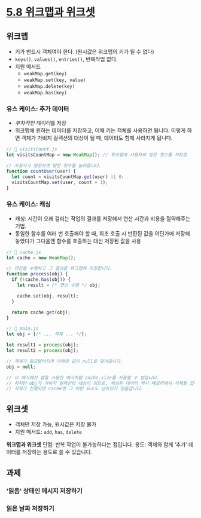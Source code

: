 # [5.8 위크맵과 위크셋](https://ko.javascript.info/weakmap-weakset)

## 위크맵
* 키가 반드시 객체여야 한다. (원시값은 위크맵의 키가 될 수 없다)
* `keys()`, `values()`, `entries()`, 반복작업 없다. 
*  지원 메서드
    * `weakMap.get(key)`
    * `weakMap.set(key, value)`
    * `weakMap.delete(key)`
    * `weakMap.has(key)`


### 유스 케이스: 추가 데이터
* *부차적인 데이터*를 저장
* 위크맵에 원하는 데이터를 저장하고, 이때 키는 객체를 사용하면 됩니다. 이렇게 하면 객체가 가비지 컬렉션의 대상이 될 때, 데이터도 함께 사라지게 됩니다.

```javascript
// 📁 visitsCount.js
let visitsCountMap = new WeakMap(); // 위크맵에 사용자의 방문 횟수를 저장함

// 사용자가 방문하면 방문 횟수를 늘려줍니다.
function countUser(user) {
  let count = visitsCountMap.get(user) || 0;
  visitsCountMap.set(user, count + 1);
}
```

### 유스 케이스: 캐싱
* 캐싱: 시간이 오래 걸리는 작업의 결과를 저장해서 연산 시간과 비용을 절약해주는 기법.
* 동일한 함수를 여러 번 호출해야 할 때, 최초 호출 시 반환된 값을 어딘가에 저장해 놓았다가 그다음엔 함수를 호출하는 대신 저장된 값을 사용
```javascript
// 📁 cache.js
let cache = new WeakMap();

// 연산을 수행하고 그 결과를 위크맵에 저장합니다.
function process(obj) {
  if (!cache.has(obj)) {
    let result = /* 연산 수행 */ obj;

    cache.set(obj, result);
  }

  return cache.get(obj);
}

// 📁 main.js
let obj = {/* ... 객체 ... */};

let result1 = process(obj);
let result2 = process(obj);

// 객체가 쓸모없어지면 아래와 같이 null로 덮어씁니다.
obj = null;

// 이 예시에선 맵을 사용한 예시처럼 cache.size를 사용할 수 없습니다.
// 하지만 obj가 가비지 컬렉션의 대상이 되므로, 캐싱된 데이터 역시 메모리에서 삭제될 겁니다.
// 삭제가 진행되면 cache엔 그 어떤 요소도 남아있지 않을겁니다.
```

## 위크셋
* 객체만 저장 가능, 원시값은 저장 불가
* 지원 메서드: `add`, `has`, `delete`

**위크맵과 위크셋**
단점: 반복 작업이 불가능하다는 점입니다. 
용도: 객체와 함께 ‘추가’ 데이터를 저장하는 용도로 쓸 수 있습니다.

## 과제
### '읽음' 상태인 메시지 저장하기
### 읽은 날짜 저장하기
